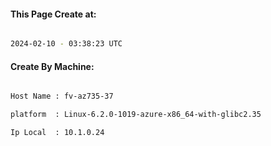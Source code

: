 
   
#### This Page Create at:

```bash

2024-02-10 - 03:38:23 UTC

```

#### Create By Machine:

```bash

Host Name : fv-az735-37

platform  : Linux-6.2.0-1019-azure-x86_64-with-glibc2.35

Ip Local  : 10.1.0.24

```

